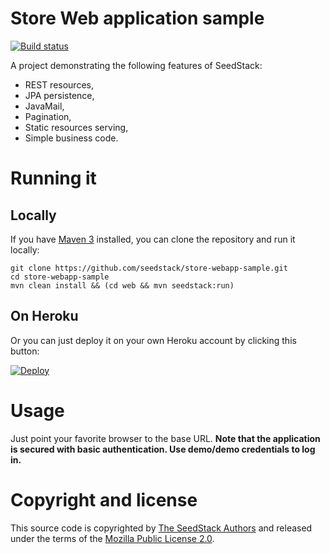 # Store Web application sample 
[![Build status](https://travis-ci.org/seedstack/store-webapp-sample.svg?branch=master)](https://travis-ci.org/seedstack/store-webapp-sample)

A project demonstrating the following features of SeedStack:

* REST resources,
* JPA persistence,
* JavaMail,
* Pagination,
* Static resources serving,
* Simple business code.

# Running it

## Locally

If you have [Maven 3](http://maven.apache.org/) installed, you can clone the repository and run it locally:

    git clone https://github.com/seedstack/store-webapp-sample.git
    cd store-webapp-sample
    mvn clean install && (cd web && mvn seedstack:run)

## On Heroku

Or you can just deploy it on your own Heroku account by clicking this button:

[![Deploy](https://www.herokucdn.com/deploy/button.png)](https://heroku.com/deploy)

# Usage

Just point your favorite browser to the base URL.
**Note that the application is secured with basic authentication. Use demo/demo credentials to log in.**
    
# Copyright and license

This source code is copyrighted by [The SeedStack Authors](https://github.com/seedstack/seedstack/blob/master/AUTHORS) and
released under the terms of the [Mozilla Public License 2.0](https://www.mozilla.org/MPL/2.0/).

